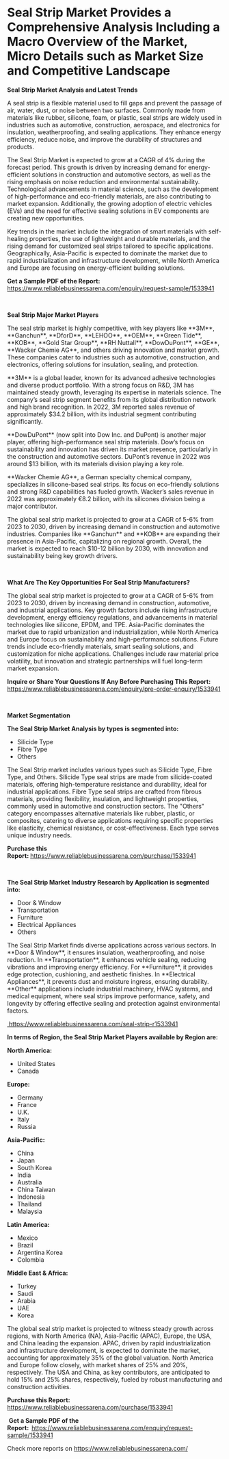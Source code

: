 <p><h1>Seal Strip Market Provides a Comprehensive Analysis Including a Macro Overview of the Market, Micro Details such as Market Size and Competitive Landscape</h1></p><p><strong>Seal Strip Market Analysis and Latest Trends</strong></p>
<p><p>A seal strip is a flexible material used to fill gaps and prevent the passage of air, water, dust, or noise between two surfaces. Commonly made from materials like rubber, silicone, foam, or plastic, seal strips are widely used in industries such as automotive, construction, aerospace, and electronics for insulation, weatherproofing, and sealing applications. They enhance energy efficiency, reduce noise, and improve the durability of structures and products.</p><p>The Seal Strip Market is expected to grow at a CAGR of 4% during the forecast period. This growth is driven by increasing demand for energy-efficient solutions in construction and automotive sectors, as well as the rising emphasis on noise reduction and environmental sustainability. Technological advancements in material science, such as the development of high-performance and eco-friendly materials, are also contributing to market expansion. Additionally, the growing adoption of electric vehicles (EVs) and the need for effective sealing solutions in EV components are creating new opportunities.</p><p>Key trends in the market include the integration of smart materials with self-healing properties, the use of lightweight and durable materials, and the rising demand for customized seal strips tailored to specific applications. Geographically, Asia-Pacific is expected to dominate the market due to rapid industrialization and infrastructure development, while North America and Europe are focusing on energy-efficient building solutions.</p></p>
<p><strong>Get a Sample PDF of the Report:&nbsp;</strong> <a href="https://www.reliablebusinessarena.com/enquiry/request-sample/1533941?utm_campaign=2031&utm_medium=2&utm_source=Github&utm_content=ia&utm_term=26012025&utm_id=seal-strip">https://www.reliablebusinessarena.com/enquiry/request-sample/1533941</a></p>
<p>&nbsp;</p>
<p><strong>Seal Strip Major Market Players</strong></p>
<p><p>The seal strip market is highly competitive, with key players like **3M**, **Ganchun**, **DforD**, **LEHOO**, **OEM**, **Green Tide**, **KOB**, **Gold Star Group**, **RH Nuttall**, **DowDuPont**, **GE**, **Wacker Chemie AG**, and others driving innovation and market growth. These companies cater to industries such as automotive, construction, and electronics, offering solutions for insulation, sealing, and protection.</p><p>**3M** is a global leader, known for its advanced adhesive technologies and diverse product portfolio. With a strong focus on R&D, 3M has maintained steady growth, leveraging its expertise in materials science. The company’s seal strip segment benefits from its global distribution network and high brand recognition. In 2022, 3M reported sales revenue of approximately $34.2 billion, with its industrial segment contributing significantly.</p><p>**DowDuPont** (now split into Dow Inc. and DuPont) is another major player, offering high-performance seal strip materials. Dow’s focus on sustainability and innovation has driven its market presence, particularly in the construction and automotive sectors. DuPont’s revenue in 2022 was around $13 billion, with its materials division playing a key role.</p><p>**Wacker Chemie AG**, a German specialty chemical company, specializes in silicone-based seal strips. Its focus on eco-friendly solutions and strong R&D capabilities has fueled growth. Wacker’s sales revenue in 2022 was approximately €8.2 billion, with its silicones division being a major contributor.</p><p>The global seal strip market is projected to grow at a CAGR of 5-6% from 2023 to 2030, driven by increasing demand in construction and automotive industries. Companies like **Ganchun** and **KOB** are expanding their presence in Asia-Pacific, capitalizing on regional growth. Overall, the market is expected to reach $10-12 billion by 2030, with innovation and sustainability being key growth drivers.</p></p>
<p>&nbsp;</p>
<p><strong>What Are The Key Opportunities For Seal Strip Manufacturers?</strong></p>
<p><p>The global seal strip market is projected to grow at a CAGR of 5-6% from 2023 to 2030, driven by increasing demand in construction, automotive, and industrial applications. Key growth factors include rising infrastructure development, energy efficiency regulations, and advancements in material technologies like silicone, EPDM, and TPE. Asia-Pacific dominates the market due to rapid urbanization and industrialization, while North America and Europe focus on sustainability and high-performance solutions. Future trends include eco-friendly materials, smart sealing solutions, and customization for niche applications. Challenges include raw material price volatility, but innovation and strategic partnerships will fuel long-term market expansion.</p></p>
<p><strong>Inquire or Share Your Questions If Any Before Purchasing This Report:</strong> <a href="https://www.reliablebusinessarena.com/enquiry/pre-order-enquiry/1533941?utm_campaign=2031&utm_medium=2&utm_source=Github&utm_content=ia&utm_term=26012025&utm_id=seal-strip">https://www.reliablebusinessarena.com/enquiry/pre-order-enquiry/1533941</a></p>
<p>&nbsp;</p>
<p><strong>Market Segmentation</strong></p>
<p><strong>The Seal Strip Market Analysis by types is segmented into:</strong></p>
<p><ul><li>Silicide Type</li><li>Fibre Type</li><li>Others</li></ul></p>
<p><p>The Seal Strip market includes various types such as Silicide Type, Fibre Type, and Others. Silicide Type seal strips are made from silicide-coated materials, offering high-temperature resistance and durability, ideal for industrial applications. Fibre Type seal strips are crafted from fibrous materials, providing flexibility, insulation, and lightweight properties, commonly used in automotive and construction sectors. The "Others" category encompasses alternative materials like rubber, plastic, or composites, catering to diverse applications requiring specific properties like elasticity, chemical resistance, or cost-effectiveness. Each type serves unique industry needs.</p></p>
<p><strong>Purchase this Report:&nbsp;</strong><a href="https://www.reliablebusinessarena.com/purchase/1533941?utm_campaign=2031&utm_medium=2&utm_source=Github&utm_content=ia&utm_term=26012025&utm_id=seal-strip">https://www.reliablebusinessarena.com/purchase/1533941</a></p>
<p>&nbsp;</p>
<p><strong>The Seal Strip Market Industry Research by Application is segmented into:</strong></p>
<p><ul><li>Door & Window</li><li>Transportation</li><li>Furniture</li><li>Electrical Appliances</li><li>Others</li></ul></p>
<p><p>The Seal Strip Market finds diverse applications across various sectors. In **Door & Window**, it ensures insulation, weatherproofing, and noise reduction. In **Transportation**, it enhances vehicle sealing, reducing vibrations and improving energy efficiency. For **Furniture**, it provides edge protection, cushioning, and aesthetic finishes. In **Electrical Appliances**, it prevents dust and moisture ingress, ensuring durability. **Other** applications include industrial machinery, HVAC systems, and medical equipment, where seal strips improve performance, safety, and longevity by offering effective sealing and protection against environmental factors.</p></p>
<p><a href="https://www.reliablebusinessarena.com/seal-strip-r1533941?utm_campaign=2031&utm_medium=2&utm_source=Github&utm_content=ia&utm_term=26012025&utm_id=seal-strip">&nbsp;https://www.reliablebusinessarena.com/seal-strip-r1533941</a></p>
<p><strong>In terms of Region, the Seal Strip Market Players available by Region are:</strong></p>
<p>
    <p> <strong> North America: </strong>
        <ul>
            <li>United States</li>
            <li>Canada</li>
        </ul>
        </p> 
    <p> <strong> Europe: </strong>
        <ul>
            <li>Germany</li>
            <li>France</li>
            <li>U.K.</li>
            <li>Italy</li>
            <li>Russia</li>
        </ul>
        </p> 
    <p> <strong> Asia-Pacific: </strong>
        <ul>
            <li>China</li>
            <li>Japan</li>
            <li>South Korea</li>
            <li>India</li>
            <li>Australia</li>
            <li>China Taiwan</li>
            <li>Indonesia</li>
            <li>Thailand</li>
            <li>Malaysia</li>
        </ul>
        </p> 
    <p> <strong> Latin America: </strong>
        <ul>
            <li>Mexico</li>
            <li>Brazil</li>
            <li>Argentina Korea</li>
            <li>Colombia</li>
        </ul>
        </p> 
    <p> <strong> Middle East & Africa: </strong>
        <ul>
            <li>Turkey</li>
            <li>Saudi</li>
            <li>Arabia</li>
            <li>UAE</li>
            <li>Korea</li>
        </ul>
    </p>
    </p>
<p><p>The global seal strip market is projected to witness steady growth across regions, with North America (NA), Asia-Pacific (APAC), Europe, the USA, and China leading the expansion. APAC, driven by rapid industrialization and infrastructure development, is expected to dominate the market, accounting for approximately 35% of the global valuation. North America and Europe follow closely, with market shares of 25% and 20%, respectively. The USA and China, as key contributors, are anticipated to hold 15% and 25% shares, respectively, fueled by robust manufacturing and construction activities.</p></p>
<p><strong>Purchase this Report: </strong><a href="https://www.reliablebusinessarena.com/purchase/1533941?utm_campaign=2031&utm_medium=2&utm_source=Github&utm_content=ia&utm_term=26012025&utm_id=seal-strip">https://www.reliablebusinessarena.com/purchase/1533941</a></p>
<p>&nbsp;<strong>Get a Sample PDF of the Report:&nbsp;&nbsp;</strong><a href="https://www.reliablebusinessarena.com/enquiry/request-sample/1533941?utm_campaign=2031&utm_medium=2&utm_source=Github&utm_content=ia&utm_term=26012025&utm_id=seal-strip">https://www.reliablebusinessarena.com/enquiry/request-sample/1533941</a></p>
<p><strong></strong></p>
<p>Check more reports on <a href="https://www.reliablebusinessarena.com/?utm_campaign=2031&utm_medium=2&utm_source=Github&utm_content=ia&utm_term=26012025&utm_id=seal-strip">https://www.reliablebusinessarena.com/</a></p>